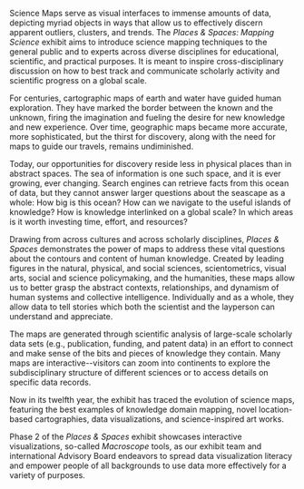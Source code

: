Science Maps serve as visual interfaces to immense amounts of data, depicting myriad objects in ways that allow us to effectively discern apparent outliers, clusters, and trends. The _Places & Spaces: Mapping Science_ exhibit aims to introduce science mapping techniques to the general public and to experts across diverse disciplines for educational, scientific, and practical purposes. It is meant to inspire cross-disciplinary discussion on how to best track and communicate scholarly activity and scientific progress on a global scale.  
  
For centuries, cartographic maps of earth and water have guided human exploration. They have marked the border between the known and the unknown, firing the imagination and fueling the desire for new knowledge and new experience. Over time, geographic maps became more accurate, more sophisticated, but the thirst for discovery, along with the need for maps to guide our travels, remains undiminished.  
  
Today, our opportunities for discovery reside less in physical places than in abstract spaces. The sea of information is one such space, and it is ever growing, ever changing. Search engines can retrieve facts from this ocean of data, but they cannot answer larger questions about the seascape as a whole: How big is this ocean? How can we navigate to the useful islands of knowledge? How is knowledge interlinked on a global scale? In which areas is it worth investing time, effort, and resources?  

Drawing from across cultures and across scholarly disciplines, _Places & Spaces_ demonstrates the power of maps to address these vital questions about the contours and content of human knowledge. Created by leading figures in the natural, physical, and social sciences, scientometrics, visual arts, social and science policymaking, and the humanities, these maps allow us to better grasp the abstract contexts, relationships, and dynamism of human systems and collective intelligence. Individually and as a whole, they allow data to tell stories which both the scientist and the layperson can understand and appreciate.  
  
The maps are generated through scientific analysis of large-scale scholarly data sets (e.g., publication, funding, and patent data) in an effort to connect and make sense of the bits and pieces of knowledge they contain. Many maps are interactive--visitors can zoom into continents to explore the subdisciplinary structure of different sciences or to access details on specific data records.  
  
Now in its twelfth year, the exhibit has traced the evolution of science maps, featuring the best examples of knowledge domain mapping, novel location-based cartographies, data visualizations, and science-inspired art works.  
  
Phase 2 of the _Places & Spaces_ exhibit showcases interactive visualizations, so-called _Macroscope_ tools, as our exhibit team and international Advisory Board endeavors to spread data visualization literacy and empower people of all backgrounds to use data more effectively for a variety of purposes.

